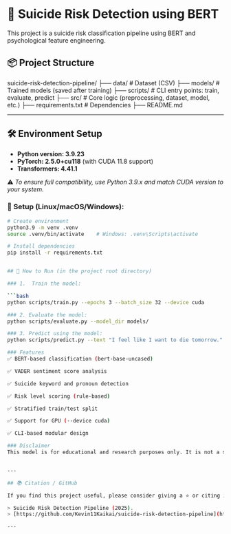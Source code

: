 # 🧠 Suicide Risk Detection using BERT

This project is a suicide risk classification pipeline using BERT and psychological feature engineering.

## 📦 Project Structure
suicide-risk-detection-pipeline/
├── data/ # Dataset (CSV)
├── models/ # Trained models (saved after training)
├── scripts/ # CLI entry points: train, evaluate, predict
├── src/ # Core logic (preprocessing, dataset, model, etc.)
├── requirements.txt # Dependencies
├── README.md


---

## 🛠️ Environment Setup

- **Python version: 3.9.23**
- **PyTorch: 2.5.0+cu118** (with CUDA 11.8 support)
- **Transformers: 4.41.1**

⚠️ *To ensure full compatibility, use Python 3.9.x and match CUDA version to your system.*

### 🔧 Setup (Linux/macOS/Windows):

```bash
# Create environment
python3.9 -m venv .venv
source .venv/bin/activate    # Windows: .venv\Scripts\activate

# Install dependencies
pip install -r requirements.txt


## 🚀 How to Run (in the project root directory)

### 1.  Train the model:

```bash
python scripts/train.py --epochs 3 --batch_size 32 --device cuda

### 2. Evaluate the model:
python scripts/evaluate.py --model_dir models/

### 3. Predict using the model:
python scripts/predict.py --text "I feel like I want to die tomorrow."

### Features
✅ BERT-based classification (bert-base-uncased)

✅ VADER sentiment score analysis

✅ Suicide keyword and pronoun detection

✅ Risk level scoring (rule-based)

✅ Stratified train/test split

✅ Support for GPU (--device cuda)

✅ CLI-based modular design

### Disclaimer
This model is for educational and research purposes only. It is not a substitute for professional mental health assessment or intervention.


---

## 📚 Citation / GitHub

If you find this project useful, please consider giving a ⭐ or citing it:

> Suicide Risk Detection Pipeline (2025).  
> [https://github.com/Kevin11Kaikai/suicide-risk-detection-pipeline](https://github.com/Kevin11Kaikai/suicide-risk-detection-pipeline)

---
